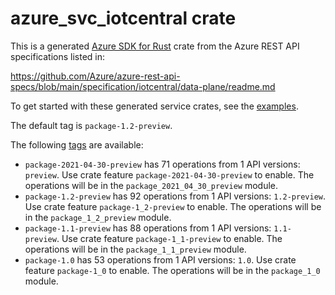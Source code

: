# azure_svc_iotcentral crate

This is a generated [Azure SDK for Rust](https://github.com/Azure/azure-sdk-for-rust) crate from the Azure REST API specifications listed in:

https://github.com/Azure/azure-rest-api-specs/blob/main/specification/iotcentral/data-plane/readme.md

To get started with these generated service crates, see the [examples](https://github.com/Azure/azure-sdk-for-rust/blob/main/services/README.md#examples).

The default tag is `package-1.2-preview`.

The following [tags](https://github.com/Azure/azure-sdk-for-rust/blob/main/services/tags.md) are available:

- `package-2021-04-30-preview` has 71 operations from 1 API versions: `preview`. Use crate feature `package-2021-04-30-preview` to enable. The operations will be in the `package_2021_04_30_preview` module.
- `package-1.2-preview` has 92 operations from 1 API versions: `1.2-preview`. Use crate feature `package-1_2-preview` to enable. The operations will be in the `package_1_2_preview` module.
- `package-1.1-preview` has 88 operations from 1 API versions: `1.1-preview`. Use crate feature `package-1_1-preview` to enable. The operations will be in the `package_1_1_preview` module.
- `package-1.0` has 53 operations from 1 API versions: `1.0`. Use crate feature `package-1_0` to enable. The operations will be in the `package_1_0` module.